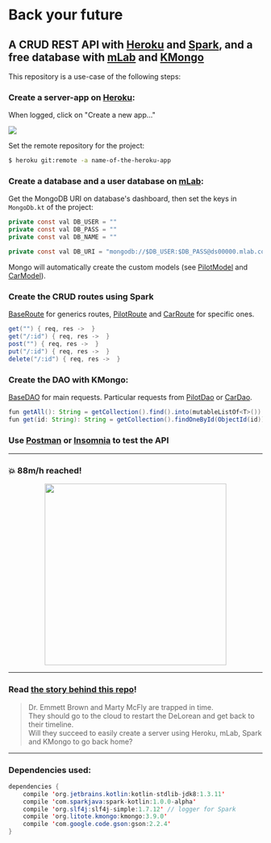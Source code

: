 # Back your future

## A CRUD REST API with [Heroku](https://www.heroku.com/) and [Spark](http://sparkjava.com/), and a free database with [mLab](https://mlab.com/) and [KMongo](https://litote.org/kmongo/)

This repository is a use-case of the following steps:

### Create a server-app on [Heroku](https://www.heroku.com/):

When logged, click on "Create a new app..."

<img src="https://cdn-images-1.medium.com/max/800/1*lFE7Rr6ajm-vjwWqunLtjg.png"/>

Set the remote repository for the project:

```bash
$ heroku git:remote -a name-of-the-heroku-app
```

### Create a database and a user database on [mLab](https://mlab.com/):

Get the MongoDB URI on database's dashboard, then set the keys in `MongoDb.kt` of the project:  

```java
private const val DB_USER = ""
private const val DB_PASS = ""
private const val DB_NAME = ""

private const val DB_URI = "mongodb://$DB_USER:$DB_PASS@ds00000.mlab.com:00000/$DB_NAME"
```
Mongo will automatically create the custom models (see [PilotModel](https://github.com/gitdefllo/back-your-future/blob/master/src/main/kotlin/app/api/model/PilotModel.kt) and [CarModel](https://github.com/gitdefllo/back-your-future/blob/master/src/main/kotlin/app/api/model/CarModel.kt)).

### Create the CRUD routes using Spark

[BaseRoute](https://github.com/gitdefllo/back-your-future/blob/master/src/main/kotlin/app/api/route/BaseRoute.kt) for generics routes, [PilotRoute](https://github.com/gitdefllo/back-your-future/blob/master/src/main/kotlin/app/api/route/PilotRoute.kt) and [CarRoute](https://github.com/gitdefllo/back-your-future/blob/master/src/main/kotlin/app/api/route/CarRoute.kt) for specific ones.

```java
get("") { req, res ->  }
get("/:id") { req, res ->  }
post("") { req, res ->  }
put("/:id") { req, res ->  }
delete("/:id") { req, res ->  }
```

### Create the DAO with KMongo:

[BaseDAO](https://github.com/gitdefllo/back-your-future/blob/master/src/main/kotlin/app/api/route/BaseRoute.kt) for main requests. Particular requests from [PilotDao](https://github.com/gitdefllo/back-your-future/blob/master/src/main/kotlin/app/api/dao/PilotDao.kt) or [CarDao](https://github.com/gitdefllo/back-your-future/blob/master/src/main/kotlin/app/api/dao/CarDao.kt).

```java
fun getAll(): String = getCollection().find().into(mutableListOf<T>()).toJson()
fun get(id: String): String = getCollection().findOneById(ObjectId(id)).toJson()
```

### Use [Postman](https://www.getpostman.com/) or [Insomnia](https://insomnia.rest/) to test the API

------

### :boom: 88m/h reached! 

<p align="center">
  <img src="https://media.giphy.com/media/xsF1FSDbjguis/giphy.gif" width="360" />
</p>

------

### Read [the story behind this repo](https://medium.com/@fllo/kotlin-back-your-future-2b5b6816e911)!

> Dr. Emmett Brown and Marty McFly are trapped in time.  
> They should go to the cloud to restart the DeLorean and get back to their timeline.   
> Will they succeed to easily create a server using Heroku, mLab, Spark and KMongo to go back home?  

------

### Dependencies used:

```java
dependencies {
    compile 'org.jetbrains.kotlin:kotlin-stdlib-jdk8:1.3.11'
    compile 'com.sparkjava:spark-kotlin:1.0.0-alpha'
    compile 'org.slf4j:slf4j-simple:1.7.12' // logger for Spark
    compile 'org.litote.kmongo:kmongo:3.9.0'
    compile 'com.google.code.gson:gson:2.2.4'
}
```
